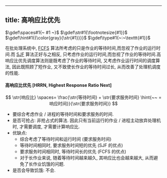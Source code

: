 
---
title: 高响应比优先
---

$\gdef\spaces#1{~ #1 ~}$
$\gdef\str#1{\footnotesize{#1}}$
$\gdef\hint#1{{\color{gray}{\str{#1}}}}$
$\gdef\type#1{~:~\texttt{#1}}$

在批处理系统中, [FCFS][fcfs] 算法所考虑的只是作业的等待时间,⽽忽视了作业的运⾏时间.⽽ [SJF][sjf] 算法正好与之相反, 只考虑作业的运⾏时间,⽽忽视了作业的等待时间.⾼响应⽐优先调度算法则是既考虑了作业的等待时间, 又考虑作业运⾏时间的调度算法, 因此既照顾了短作业, 又不致使长作业的等待时间过长, 从⽽改善了处理机调度的性能.

#### 高响应比优先 [HRRN, Highest Response Ratio Next]

$$
\str{响应比} \spaces= \frac{\str{等待时间} + \str{要求服务时间} \hint{~~ = 响应时间}}{\str{要求服务时间}}
$$

- 要综合考虑作业 / 进程的等待时间和要求服务的时间. 
- 是否可抢占: 非抢占式的算法. 因此只有当前运行的作业 / 进程主动放弃处理机时, 才需要调度, 才需要计算响应比.
- 优缺点:
  - 综合考虑了等待时间和运行时间 (要求服务时间) 
  - 等待时间相同时, 要求服务时间短的优先 (SJF 的优点)
  - 要求服务时间相同时, 等待时间长的优先 (FCFS 的优点)
  - 对于长作业来说, 随着等待时间越来越久, 其响应比也会越来越大, 从而避免了长作业饥饿的问题.
- 是否会导致饥饿: 不会. 

[fcfs]: /408/operating-system/先来先服务.md
[sjf]: /408/operating-system/短作业优先.md
